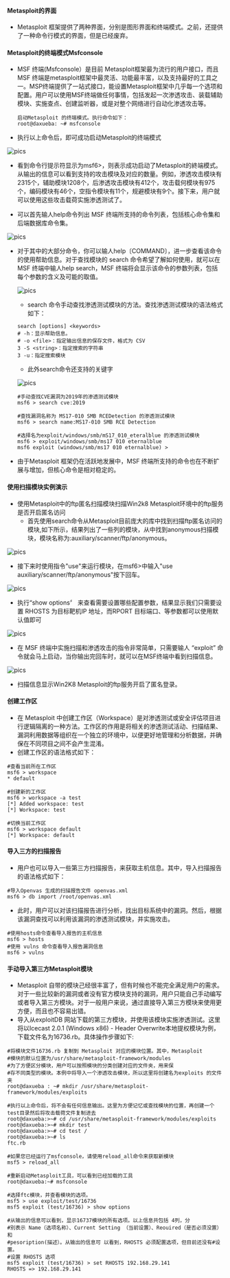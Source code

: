 #### Metasploit的界面  
- Metasploit 框架提供了两种界面，分别是图形界面和终端模式。之前，还提供了一种命令行模式的界面，但是已经废弃。
#### Metasploit的终端模式Msfconsole
- MSF 终端(Msfconsole）是目前 Metasploit框架最为流行的用户接口，而且MSF 终端是metasploit框架中最灵活、功能最丰富，以及支持最好的工具之一。MSP终端提供了一站式接口，能设置Metasploit框架中几乎每一个选项和配置。用户可以使用MSF终端做任何事情，包括发起一次渗透攻击、装载辅助模块、实施查点、创建监听器，或是对整个网络进行自动化渗透攻击等。
  ```shell
  启动Metasploit 的终端模式。执行命令如下：
  root@daxueba: ~# msfconsole
  ```
- 执行以上命令后，即可成功启动Metasploit的终端模式

![pics](./pics/1.png)


- 看到命令行提示符显示为msf6>，则表示成功启动了Metasploit的終端模式。从输出的信息可以看到支持的攻击模块及对应的数量。例如，渗透攻击模块有2315个，辅助模块1208个，后渗透攻击模块有412个，攻击载何模块有975个，编码模块有46个，空指令模块有11个，规避模块有9个。接下来，用户就可以使用这些攻击载荷实施渗透测试了。

- 可以首先输人help命令列出 MSF 终端所支持的命令列表，包括核心命令集和后端数据库命令集。

![pics](./pics/1-1.png)


- 对于其中的大部分命令，你可以输人help〔COMMAND〕，进一步查看该命令的使用帮助信息。对于查找模块的 search 命令希望了解如何使用，就可以在 MSF 终端中输人help search，MSF 终端将会显示该命令的参数列表，包括每个参数的含义及可能的取值。

  ![pics](./pics/1-2.png)

  - search 命令手动查找渗透测试模块的方法。查找渗透测试模块的语法格式如下：

  ```shell
  search [options] <keywords>
  # -h：显示帮助信息。
  # -o <file>：指定输出信息的保存文件，格式为 CSV
  3 -S <string>：指定搜索的字符串
  3 -u：指定搜索模块
  ```
  - 此外search命令还支持的关键字

  ![pics](./pics/2.png)

  ```shell
  #手动查找CVE漏洞为2019年的渗透测试模块
  msf6 > search cve:2019

  #查找漏洞名称为 MS17-010 SMB RCEDetection 的渗透测试模块
  msf6 > search name:MS17-010 SMB RCE Detection

  #选择名为exploit/windows/smb/mS17_010_eteralblue 的渗透测试模块
  msf6 > exploit/windows/smb/ms17 010 eternalblue
  msf6 exploit (windows/smb/ms17 010 eternalblue) >
  ```

- 由于Metasploit 框架仍在活跃地发展中，MSF 终端所支持的命令也在不断扩展与增加，但核心命令是相对稳定的。

#### 使用扫描模块实例演示
- 使用Metasploit中的ftp匿名扫描模块扫描Win2k8 Metasploit环境中的ftp服务是否开启匿名访问
  - 首先使用search命令从Metasploit目前庞大的库中找到扫描ftp匿名访问的模块,如下所示，结果列出了一些列的模块，从中找到anonymous扫描模块，模块名称为:auxiliary/scanner/ftp/anonymous。

![pics](./pics/1-3.png)

- 接下来时使用指令"use"来运行模块，在msf6>中输入"use auxiliary/scanner/ftp/anonymous"按下回车。

![pics](./pics/1-4.png)

- 执行“show options〞 来查看需要设置哪些配置参数，结果显示我们只需要设置 RHOSTS 为目标靶机IP 地址，而RPORT 目标端口、等参数都可以使用默认值即可

![pics](./pics/1-5.png)

- 在 MSF 终端中实施扫描和渗透攻击的指令非常简单，只需要输人 “exploit” 命令就会马上启动，当你输出完回车时，就可以在MSF终端中看到扫描信息。

![pics](./pics/1-6.png)

- 扫描信息显示Win2K8 Metasploit的ftp服务开启了匿名登录。

#### 创建工作区
- 在 Metasploit 中创建工作区（Workspace）是对渗透测试或安全评估项目进行逻辑隔离的一种方法。工作区的作用是将相关的渗透测试活动、扫描结果、漏洞利用数据等组织在一个独立的环境中，以便更好地管理和分析数据，并确保在不同项目之间不会产生混淆。
- 创建工作区的语法格式如下：

```shell
#查看当前所在工作区
msf6 > workspace
* default

#创建新的工作区
msf6 > workspace -a test
[*] Added workspace: test
[*] Workspace: test

#切换当前工作区
msf6 > workspace default
[*] Workspace: default
```

#### 导入三方的扫描报告
- 用户也可以导入一些第三方扫描报告，来获取主机信息。其中，导入扫描报告的语法格式如下：

```shell
#导入Openvas 生成的扫描报告文件 openvas.xml
msf6 > db import /root/openvas.xml
```

- 此时，用户可以对该扫描报告进行分析，找出目标系统中的漏洞。然后，根据该漏洞查找可以利用该漏洞的渗透测试模块，并实施攻击。
  
```shell
#使用hosts命令查看导入报告的主机信息
msf6 > hosts
#使用 vulns 命令查看导入报告漏洞信息
msf6 > vulns
```
#### 手动导入第三方Metasploit模块
- Metasploit 自带的模块己经很丰富了，但有时候也不能完全满足用户的需求。对于一些比较新的漏洞或者没有官方模块支持的漏洞，用户只能自己手动编写或者导入第三方模块。对于一般用户来说，通过直接导入第三方模块来使用更方便，而且也不容易出错。
- 导入从exploitDB 网站下载的第三方模块，并使用该模块实施渗透测试。这里将以Icecast 2.0.1 (Windows x86) - Header Overwrite本地提权模块为例，下载文件名为16736.rb。具体操作步骤如下:
```shell
#将模块文件16736.rb 复制到 Metasploit 对应的模块位置。其中，Metasploit 
#模块的默认位置为/usr/share/metasploit-framework/modules
#为了方便区分模块，用户可以按照模块的分类创建对应的文件夹，用来保
#存不同类型的模块。本例中将导入一个渗透攻击模块，所以这里将创建名为exploits 的文件夹
root@daxueba : ~# mkdir /usr/share/metasploit-framework/modules/exploits

#执行以上命令后，将不会有任何信息输出。这里为方便记忆或查找模块的位置，再创建一个test目录然后将攻击载荷文件复制进去
root@daxueba:>~# cd /usr/share/metasploit-framework/modules/exploits
root@daxueba:>~# mkdir test
root@daxueba:>~# cd test /
root@daxueba:>~# ls
ftc.rb

#如果您已经运行了msfconsole，请使用reload_all命令来获取新模块
msf5 > reload_all 

#重新启动Metasploit工具，可以看到已经加载的工具
root@daxueba:~# msfconsole

#选择ftc模块，并查看模块的选项。
msf5 > use exploit/test/16736
msf5 exploit (test/16736) > show options

#从输出的信息可以看到，显示16737模块的所有选项。以上信息共包括 4列，分
#別表示 Name（选项名称）、Current Setting （当前设置）、Reouired（是否必须没置）和
#pesoription(描述）。从输出的信息可 以看到，RHOSTS 必须配置选项，但目前还没有#设置。
#设置 RHOSTS 选项
msf5 exploit (test/16736) > set RHOSTS 192.168.29.141
RHOSTS => 192.168.29.141
```
